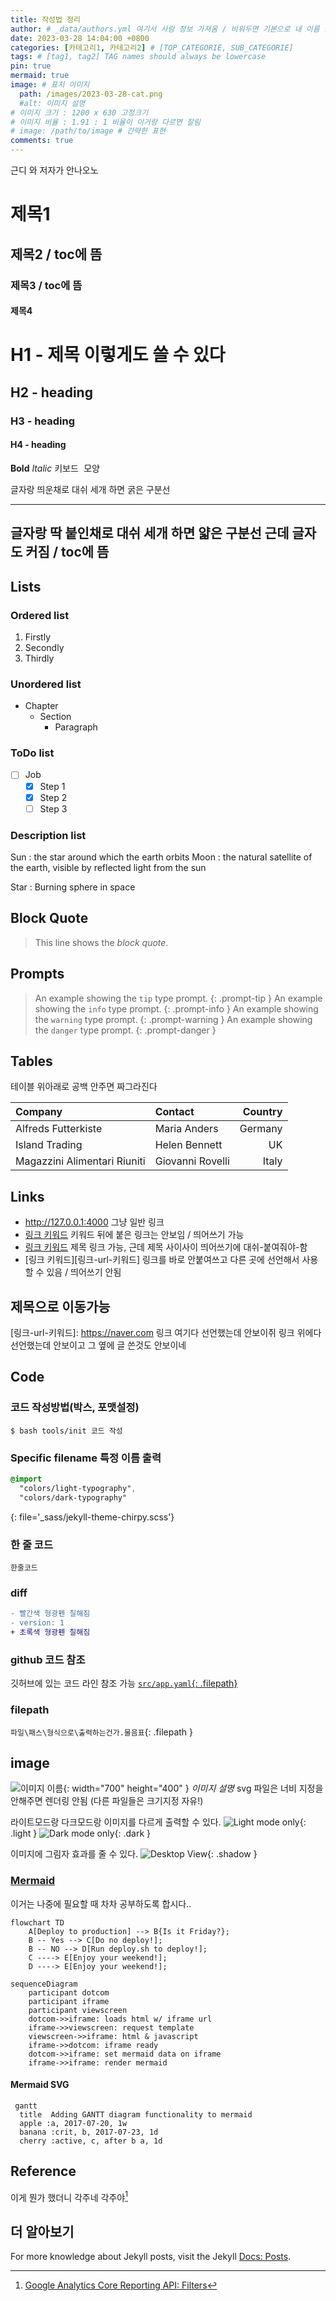 ```yaml
---
title: 작성법 정리
author: # _data/authors.yml 여기서 사람 정보 가져옴 / 비워두면 기본으로 내 이름 들어감
date: 2023-03-28 14:04:00 +0800
categories: [카테고리1, 카테고리2] # [TOP_CATEGORIE, SUB_CATEGORIE]
tags: # [tag1, tag2] TAG names should always be lowercase
pin: true
mermaid: true
image: # 표지 이미지
  path: /images/2023-03-28-cat.png
  #alt: 이미지 설명
# 이미지 크기 : 1200 x 630 고정크기
# 이미지 비율 : 1.91 : 1 비율이 이거랑 다르면 잘림
# image: /path/to/image # 간략한 표현
comments: true
---
```


근디 와 저자가 안나오노

# 제목1
## 제목2 / toc에 뜸
### 제목3 / toc에 뜸
#### 제목4

<h1 data-toc-skip>H1 - 제목 이렇게도 쓸 수 있다</h1>
<h2 data-toc-skip>H2 - heading</h2>
<h3 data-toc-skip>H3 - heading</h3>
<h4>H4 - heading</h4>

**Bold**
_Italic_
<kbd>키보드 모양</kbd>

글자랑 띄운채로 대쉬 세개 하면 굵은 구분선

---

글자랑 딱 붙인채로 대쉬 세개 하면 얇은 구분선 근데 글자도 커짐 / toc에 뜸
---

## Lists

### Ordered list
1. Firstly
2. Secondly
3. Thirdly

### Unordered list
- Chapter
  + Section
    * Paragraph

### ToDo list
- [ ] Job
  + [x] Step 1
  + [x] Step 2
  + [ ] Step 3

### Description list
Sun
: the star around which the earth orbits
Moon
: the natural satellite of the earth, visible by reflected light from the sun

Star
: Burning sphere in space

## Block Quote
> This line shows the _block quote_.

## Prompts
> An example showing the `tip` type prompt.
{: .prompt-tip }
> An example showing the `info` type prompt.
{: .prompt-info }
> An example showing the `warning` type prompt.
{: .prompt-warning }
> An example showing the `danger` type prompt.
{: .prompt-danger }

## Tables
테이블 위아래로 공백 안주면 짜그라진다

| Company                      | Contact          | Country |
|:-----------------------------|:-----------------|--------:|
| Alfreds Futterkiste          | Maria Anders     | Germany |
| Island Trading               | Helen Bennett    | UK      |
| Magazzini Alimentari Riuniti | Giovanni Rovelli | Italy   |

## Links
- <http://127.0.0.1:4000> 그냥 일반 링크
- [링크 키워드](hptts://google.com) 키워드 뒤에 붙은 링크는 안보임 / 띄어쓰기 가능
- [링크 키워드](#제목으로-이동가능) 제목 링크 가능, 근데 제목 사이사이 띄어쓰기에 대쉬-붙여줘야-함
- [링크 키워드][링크-url-키워드] 링크를 바로 안붙여쓰고 다른 곳에 선언해서 사용할 수 있음 / 띄어쓰기 안됨

## 제목으로 이동가능
[링크-url-키워드]: https://naver.com 링크 여기다 선언했는데 안보이쥐
링크 위에다 선언했는데 안보이고 그 옆에 글 쓴것도 안보이네


## Code

### 코드 작성방법(박스, 포맷설정)
```console
$ bash tools/init 코드 작성
```

### Specific filename  특정 이름 출력
```sass
@import
  "colors/light-typography",
  "colors/dark-typography"
```
{: file='_sass/jekyll-theme-chirpy.scss'}

### 한 줄 코드
`한줄코드`

### diff
```diff
- 빨간색 형광펜 칠해짐
- version: 1
+ 초록색 형광펜 칠해짐
```

### github 코드 참조
깃허브에 있는 코드 라인 참조 가능
[`src/app.yaml`{: .filepath}](https://github.com/googleanalytics/google-analytics-super-proxy/blob/master/src/app.yaml#L1-L2)

### filepath
`파일\패스\형식으로\출력하는건가.물음표`{: .filepath }


## image

![이미지 이름](/images/2023-03-28-cat.png){: width="700" height="400" }
_이미지 설명_
svg 파일은 너비 지정을 안해주면 렌더링 안됨
(다른 파일들은 크기지정 자유!)

라이트모드랑 다크모드랑 이미지를 다르게 출력할 수 있다.
![Light mode only](/path/to/light-mode.png){: .light }
![Dark mode only](/path/to/dark-mode.png){: .dark }


이미지에 그림자 효과를 줄 수 있다.
![Desktop View](/assets/img/sample/mockup.png){: .shadow }


### [Mermaid](https://mermaid.js.org/)
이거는 나중에 필요할 때 차차 공부하도록 합시다..

```mermaid
flowchart TD
    A[Deploy to production] --> B{Is it Friday?};
    B -- Yes --> C[Do no deploy!];
    B -- NO --> D[Run deploy.sh to deploy!];
    C ----> E[Enjoy your weekend!];
    D ----> E[Enjoy your weekend!];
```

```mermaid
sequenceDiagram
    participant dotcom
    participant iframe
    participant viewscreen
    dotcom->>iframe: loads html w/ iframe url
    iframe->>viewscreen: request template
    viewscreen->>iframe: html & javascript
    iframe->>dotcom: iframe ready
    dotcom->>iframe: set mermaid data on iframe
    iframe->>iframe: render mermaid
```
#### Mermaid SVG
```mermaid
 gantt
  title  Adding GANTT diagram functionality to mermaid
  apple :a, 2017-07-20, 1w
  banana :crit, b, 2017-07-23, 1d
  cherry :active, c, after b a, 1d
```

## Reference
이게 뭔가 했더니 각주네 각주야[^ga-filters]

[^ga-filters]: [Google Analytics Core Reporting API: Filters](https://developers.google.com/analytics/devguides/reporting/core/v3/reference#filters)

## 더 알아보기
For more knowledge about Jekyll posts, visit the Jekyll [Docs: Posts](https://jekyllrb.com/docs/posts/).
